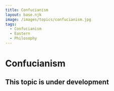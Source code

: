 ```yaml
---
title: Confucianism
layout: base.njk
image: /images/topics/confucianism.jpg
tags:
  - Confucianism
  - Eastern
  - Philosophy
---
```


# Confucianism

## This topic is under development